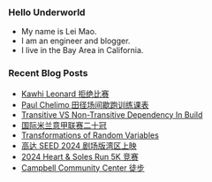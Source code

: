 ### Hello Underworld

- My name is Lei Mao.
- I am an engineer and blogger.
- I live in the Bay Area in California.


### Recent Blog Posts

<!-- BLOG-POST-LIST:START -->
- [Kawhi Leonard 拒绝比赛](https://leimao.github.io/essay/Kawhi-Leonard-%E6%8B%92%E7%BB%9D%E6%AF%94%E8%B5%9B/)
- [Paul Chelimo 田径场间歇跑训练课表](https://leimao.github.io/essay/Paul-Chelimo-%E7%94%B0%E5%BE%84%E5%9C%BA%E9%97%B4%E6%AD%87%E8%B7%91%E8%AE%AD%E7%BB%83%E8%AF%BE%E8%A1%A8/)
- [Transitive VS Non-Transitive Dependency In Build](https://leimao.github.io/blog/Transitive-VS-Non-Transitive-Dependency-In-Build/)
- [国际米兰意甲联赛二十冠](https://leimao.github.io/essay/%E5%9B%BD%E9%99%85%E7%B1%B3%E5%85%B0%E6%84%8F%E7%94%B2%E8%81%94%E8%B5%9B%E4%BA%8C%E5%8D%81%E5%86%A0/)
- [Transformations of Random Variables](https://leimao.github.io/blog/Transformations-Random-Variables/)
- [高达 SEED 2024 剧场版湾区上映](https://leimao.github.io/essay/Gundam-SEED-2024%E5%89%A7%E5%9C%BA%E7%89%88-%E6%B9%BE%E5%8C%BA%E4%B8%8A%E6%98%A0/)
- [2024 Heart &amp; Soles Run 5K 竞赛](https://leimao.github.io/life/2024-Heart-And-Soles-Run-5K/)
- [Campbell Community Center 徒步](https://leimao.github.io/life/Campbell-Community-Center/)
<!-- BLOG-POST-LIST:END -->
